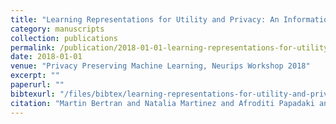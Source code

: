 ```yaml
---
title: "Learning Representations for Utility and Privacy: An Information-Theoretic Based Approach"
category: manuscripts
collection: publications
permalink: /publication/2018-01-01-learning-representations-for-utility-and-privacy-an-informat
date: 2018-01-01
venue: "Privacy Preserving Machine Learning, Neurips Workshop 2018"
excerpt: ""
paperurl: ""
bibtexurl: "/files/bibtex/learning-representations-for-utility-and-privacy-an-informat.bib"
citation: "Martin Bertran and Natalia Martinez and Afroditi Papadaki and Qiang Qiu and Miguel Rodrigues and Guillermo Sapiro. “Learning Representations for Utility and Privacy: An Information-Theoretic Based Approach.” Privacy Preserving Machine Learning, Neurips Workshop 2018."
---
```


<!-- add abstract or notes here -->

